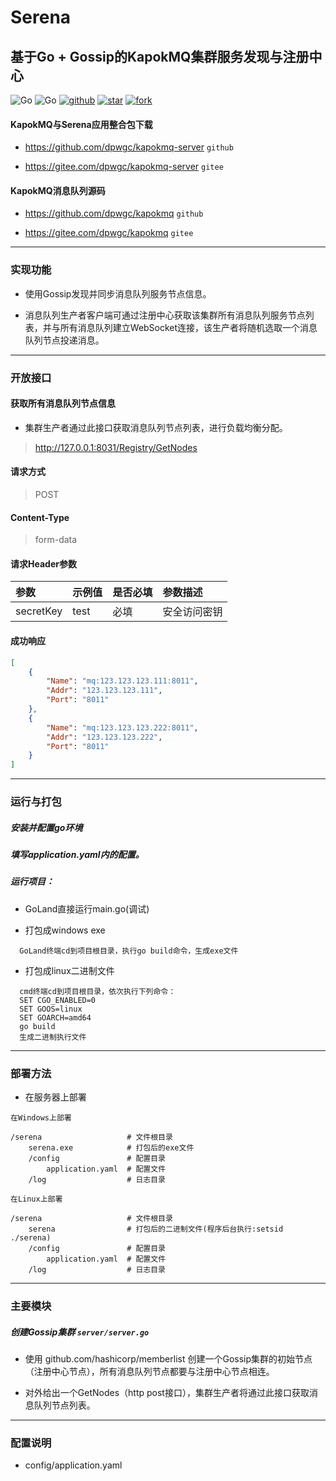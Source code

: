 # Serena

## 基于Go + Gossip的KapokMQ集群服务发现与注册中心

![Go](https://img.shields.io/static/v1?label=LICENSE&message=Apache-2.0&color=orange)
![Go](https://img.shields.io/static/v1?label=Go&message=v1.17&color=blue)
[![github](https://img.shields.io/static/v1?label=Github&message=kapokmq&color=blue)](https://github.com/dpwgc/kapokmq)
[![star](https://gitee.com/dpwgc/kapokmq/badge/star.svg?theme=dark)](https://gitee.com/dpwgc/kapokmq/stargazers)
[![fork](https://gitee.com/dpwgc/kapokmq/badge/fork.svg?theme=dark)](https://gitee.com/dpwgc/kapokmq/members)

#### KapokMQ与Serena应用整合包下载

* https://github.com/dpwgc/kapokmq-server `github`

* https://gitee.com/dpwgc/kapokmq-server `gitee`

#### KapokMQ消息队列源码

* https://github.com/dpwgc/kapokmq `github`

* https://gitee.com/dpwgc/kapokmq `gitee`

***

### 实现功能

* 使用Gossip发现并同步消息队列服务节点信息。

* 消息队列生产者客户端可通过注册中心获取该集群所有消息队列服务节点列表，并与所有消息队列建立WebSocket连接，该生产者将随机选取一个消息队列节点投递消息。

***

### 开放接口

#### 获取所有消息队列节点信息

* 集群生产者通过此接口获取消息队列节点列表，进行负载均衡分配。

> http://127.0.0.1:8031/Registry/GetNodes

#### 请求方式
> POST

#### Content-Type
> form-data

#### 请求Header参数

| 参数        | 示例值   | 是否必填   |  参数描述  |
| :--------   | :-----  | :-----  | :----  |
| secretKey     | test |  必填 | 安全访问密钥 |

#### 成功响应

```json
[
	{
		"Name": "mq:123.123.123.111:8011",
		"Addr": "123.123.123.111",
		"Port": "8011"
	},
	{
		"Name": "mq:123.123.123.222:8011",
		"Addr": "123.123.123.222",
		"Port": "8011"
	}
]
```

***

### 运行与打包

##### 安装并配置go环境

##### 填写application.yaml内的配置。

##### 运行项目：

* GoLand直接运行main.go(调试)

* 打包成windows exe

```
  GoLand终端cd到项目根目录，执行go build命令，生成exe文件
```

* 打包成linux二进制文件

```
  cmd终端cd到项目根目录，依次执行下列命令：
  SET CGO_ENABLED=0
  SET GOOS=linux
  SET GOARCH=amd64
  go build
  生成二进制执行文件
```

***

### 部署方法

* 在服务器上部署

```
在Windows上部署

/serena                   # 文件根目录
    serena.exe            # 打包后的exe文件
    /config               # 配置目录
        application.yaml  # 配置文件
    /log                  # 日志目录
```

```
在Linux上部署

/serena                   # 文件根目录
    serena                # 打包后的二进制文件(程序后台执行:setsid ./serena)
    /config               # 配置目录
        application.yaml  # 配置文件
    /log                  # 日志目录
```

***

### 主要模块

##### 创建Gossip集群 `server/server.go`

* 使用 github.com/hashicorp/memberlist 创建一个Gossip集群的初始节点（注册中心节点），所有消息队列节点都要与注册中心节点相连。

* 对外给出一个GetNodes（http post接口），集群生产者将通过此接口获取消息队列节点列表。

***

### 配置说明

* config/application.yaml


